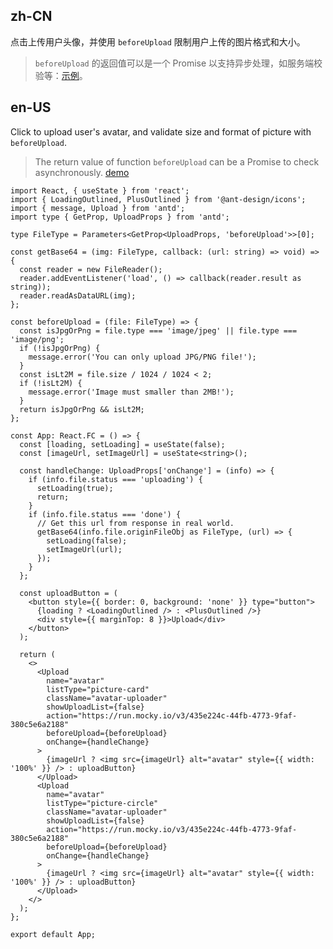 ## zh-CN

点击上传用户头像，并使用 `beforeUpload` 限制用户上传的图片格式和大小。

> `beforeUpload` 的返回值可以是一个 Promise 以支持异步处理，如服务端校验等：[示例](https://upload-react-component.vercel.app/demo/before-upload#beforeupload)。

## en-US

Click to upload user's avatar, and validate size and format of picture with `beforeUpload`.

> The return value of function `beforeUpload` can be a Promise to check asynchronously. [demo](https://upload-react-component.vercel.app/demo/before-upload#beforeupload)
```tsx
import React, { useState } from 'react';
import { LoadingOutlined, PlusOutlined } from '@ant-design/icons';
import { message, Upload } from 'antd';
import type { GetProp, UploadProps } from 'antd';

type FileType = Parameters<GetProp<UploadProps, 'beforeUpload'>>[0];

const getBase64 = (img: FileType, callback: (url: string) => void) => {
  const reader = new FileReader();
  reader.addEventListener('load', () => callback(reader.result as string));
  reader.readAsDataURL(img);
};

const beforeUpload = (file: FileType) => {
  const isJpgOrPng = file.type === 'image/jpeg' || file.type === 'image/png';
  if (!isJpgOrPng) {
    message.error('You can only upload JPG/PNG file!');
  }
  const isLt2M = file.size / 1024 / 1024 < 2;
  if (!isLt2M) {
    message.error('Image must smaller than 2MB!');
  }
  return isJpgOrPng && isLt2M;
};

const App: React.FC = () => {
  const [loading, setLoading] = useState(false);
  const [imageUrl, setImageUrl] = useState<string>();

  const handleChange: UploadProps['onChange'] = (info) => {
    if (info.file.status === 'uploading') {
      setLoading(true);
      return;
    }
    if (info.file.status === 'done') {
      // Get this url from response in real world.
      getBase64(info.file.originFileObj as FileType, (url) => {
        setLoading(false);
        setImageUrl(url);
      });
    }
  };

  const uploadButton = (
    <button style={{ border: 0, background: 'none' }} type="button">
      {loading ? <LoadingOutlined /> : <PlusOutlined />}
      <div style={{ marginTop: 8 }}>Upload</div>
    </button>
  );

  return (
    <>
      <Upload
        name="avatar"
        listType="picture-card"
        className="avatar-uploader"
        showUploadList={false}
        action="https://run.mocky.io/v3/435e224c-44fb-4773-9faf-380c5e6a2188"
        beforeUpload={beforeUpload}
        onChange={handleChange}
      >
        {imageUrl ? <img src={imageUrl} alt="avatar" style={{ width: '100%' }} /> : uploadButton}
      </Upload>
      <Upload
        name="avatar"
        listType="picture-circle"
        className="avatar-uploader"
        showUploadList={false}
        action="https://run.mocky.io/v3/435e224c-44fb-4773-9faf-380c5e6a2188"
        beforeUpload={beforeUpload}
        onChange={handleChange}
      >
        {imageUrl ? <img src={imageUrl} alt="avatar" style={{ width: '100%' }} /> : uploadButton}
      </Upload>
    </>
  );
};

export default App;
```

